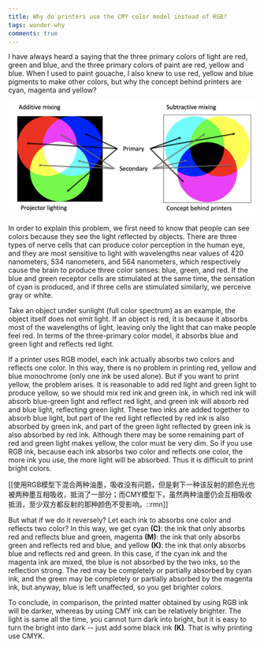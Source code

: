 ```yaml
---
title: Why do printers use the CMY color model instead of RGB?
tags: wonder-why
comments: true
---
```


I have always heard a saying that the three primary colors of light are red, green and blue, and the three primary colors of paint are red, yellow and blue. When I used to paint gouache, I also knew to use red, yellow and blue pigments to make other colors, but why the concept behind printers are cyan, magenta and yellow?

![cmy](../assets/inserts/230302cmy.png)

In order to explain this problem, we first need to know that people can see colors because they see the light reflected by objects. There are three types of nerve cells that can produce color perception in the human eye, and they are most sensitive to light with wavelengths near values of 420 nanometers, 534 nanometers, and 564 nanometers, which respectively cause the brain to produce three color senses: blue, green, and red. If the blue and green receptor cells are stimulated at the same time, the sensation of cyan is produced, and if three cells are stimulated similarly, we perceive gray or white.

Take an object under sunlight (full color spectrum) as an example, the object itself does not emit light. If an object is red, it is because it absorbs most of the wavelengths of light, leaving only the light that can make people feel red. In terms of the three-primary color model, it absorbs blue and green light and reflects red light.

If a printer uses RGB model, each ink actually absorbs two colors and reflects one color. In this way, there is no problem in printing red, yellow and blue monochrome (only one ink be used alone). But if you want to print yellow, the problem arises. It is reasonable to add red light and green light to produce yellow, so we should mix red ink and green ink, in which red ink will absorb blue-green light and reflect red light, and green ink will absorb red and blue light, reflecting green light. These two inks are added together to absorb blue light, but part of the red light reflected by red ink is also absorbed by green ink, and part of the green light reflected by green ink is also absorbed by red ink. Although there may be some remaining part of red and green light makes yellow, the color must be very dim. So if you use RGB ink, because each ink absorbs two color and reflects one color, the more ink you use, the more light will be absorbed. Thus it is difficult to print bright colors.

[[使用RGB模型下混合两种油墨，吸收没有问题，但是剩下一种该反射的颜色光也被两种墨互相吸收，抵消了一部分；而CMY模型下，虽然两种油墨仍会互相吸收抵消，至少双方都反射的那种颜色不受影响。::rmn]]

But what if we do it reversely? Let each ink to absorbs one color and reflects two color? In this way, we get cyan **(C)**: the ink that only absorbs red and reflects blue and green, magenta **(M)**: the ink that only absorbs green and reflects red and blue, and yellow **(K)**: the ink that only absorbs blue and reflects red and green. In this case, if the cyan ink and the magenta ink are mixed, the blue is not absorbed by the two inks, so the reflection strong. The red may be completely or partially absorbed by cyan ink, and the green may be completely or partially absorbed by the magenta ink, but anyway, blue is left unaffected, so you get brighter colors.

To conclude, in comparison, the printed matter obtained by using RGB ink will be darker, whereas by using CMY ink can be relatively brighter. The light is same all the time, you cannot turn dark into bright, but it is easy to turn the bright into dark -- just add some black ink **(K)**. That is why printing use CMYK.